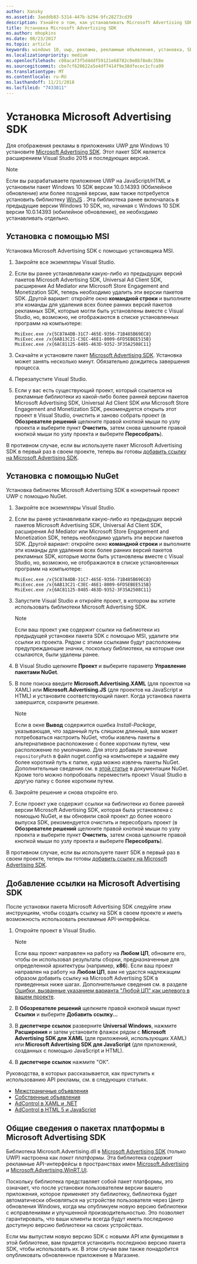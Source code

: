 ```yaml
---
author: Xansky
ms.assetid: 3aeddb83-5314-447b-b294-9fc28273cd39
description: Узнайте о том, как устанавливать Microsoft Advertising SDK.
title: Установка Microsoft Advertising SDK
ms.author: mhopkins
ms.date: 08/23/2017
ms.topic: article
keywords: windows 10, uwp, реклама, рекламные объявления, установка, SDK, рекламная библиотека
ms.localizationpriority: medium
ms.openlocfilehash: c08acaf3f5d4ddf59121e68782c0e8b78e8c358e
ms.sourcegitcommit: cbe7cf620622a5e4df7414f9e38dfecec1cfca99
ms.translationtype: MT
ms.contentlocale: ru-RU
ms.lasthandoff: 11/21/2018
ms.locfileid: "7433811"
---
```

# <a name="install-the-microsoft-advertising-sdk"></a>Установка Microsoft Advertising SDK

Для отображения рекламы в приложениях UWP для Windows 10 установите [Microsoft Advertising SDK](http://aka.ms/ads-sdk-uwp). Этот пакет SDK является расширением Visual Studio 2015 и последующих версий.

> [!NOTE]
> Если вы разрабатываете приложение UWP на JavaScript/HTML и установили пакет Windows 10 SDK версии 10.0.14393 (Юбилейное обновление) или более поздней версии, вам также потребуется установить библиотеку [WinJS](https://github.com/winjs/winjs) . Эта библиотека ранее включалась в предыдущие версии Windows 10 SDK, но, начиная с Windows 10 SDK версии 10.0.14393 (юбилейное обновление), ее необходимо устанавливать отдельно.

<span id="install-msi" />

## <a name="install-via-msi"></a>Установка с помощью MSI

Установка Microsoft Advertising SDK с помощью установщика MSI.

1.  Закройте все экземпляры Visual Studio.

2. Если вы ранее устанавливали какую-либо из предыдущих версий пакетов Microsoft Advertising SDK, Universal Ad Client SDK, расширения Ad Mediator или Microsoft Store Engagement and Monetization SDK, теперь необходимо удалить эти версии пакетов SDK. Другой вариант: откройте окно **командной строки** и выполните эти команды для удаления всех более ранних версий пакетов рекламных SDK, которые могли быть установлены вместе с Visual Studio, но, возможно, не отображаются в списке установленных программ на компьютере:
    ```
    MsiExec.exe /x{5C87A4DB-31C7-465E-9356-71B485B69EC8}
    MsiExec.exe /x{6AB13C21-C3EC-46E1-8009-6FD5EBEE515B}
    MsiExec.exe /x{6AC81125-8485-463D-9352-3F35A2508C11}
    ```

3.  Скачайте и установите пакет [Microsoft Advertising SDK](http://aka.ms/ads-sdk-uwp). Установка может занять несколько минут. Обязательно дождитесь завершения процесса.

4.  Перезапустите Visual Studio.

5.  Если у вас есть существующий проект, который ссылается на рекламные библиотеки из какой-либо более ранней версии пакетов Microsoft Advertising SDK, Universal Ad Client SDK или Microsoft Store Engagement and Monetization SDK, рекомендуется открыть этот проект в Visual Studio, очистить и заново собрать проект (в **Обозревателе решений** щелкните правой кнопкой мыши по узлу проекта и выберите пункт **Очистить**, затем снова щелкните правой кнопкой мыши по узлу проекта и выберите **Пересобрать**).

  В противном случае, если вы используете пакет Microsoft Advertising SDK в первый раз в своем проекте, теперь вы готовы [добавить ссылку на Microsoft Advertising SDK](#reference).

<span id="install-nuget" />

## <a name="install-via-nuget"></a>Установка с помощью NuGet

Установка библиотек Microsoft Advertising SDK в конкретный проект UWP с помощью NuGet.

1.  Закройте все экземпляры Visual Studio.

2.  Если вы ранее устанавливали какую-либо из предыдущих версий пакетов Microsoft Advertising SDK, Universal Ad Client SDK, расширения Ad Mediator или Microsoft Store Engagement and Monetization SDK, теперь необходимо удалить эти версии пакетов SDK. Другой вариант: откройте окно **командной строки** и выполните эти команды для удаления всех более ранних версий пакетов рекламных SDK, которые могли быть установлены вместе с Visual Studio, но, возможно, не отображаются в списке установленных программ на компьютере:
    ```
    MsiExec.exe /x{5C87A4DB-31C7-465E-9356-71B485B69EC8}
    MsiExec.exe /x{6AB13C21-C3EC-46E1-8009-6FD5EBEE515B}
    MsiExec.exe /x{6AC81125-8485-463D-9352-3F35A2508C11}
    ```

3.  Запустите Visual Studio и откройте проект, в котором вы хотите использовать библиотеки Microsoft Advertising SDK.
    > [!NOTE]
    > Если ваш проект уже содержит ссылки на библиотеки из предыдущей установки пакета SDK с помощью MSI, удалите эти ссылки из проекта. Рядом с этими ссылками будут расположены предупреждающие значки, поскольку библиотеки, на которые они ссылаются, были удалены ранее.

4. В Visual Studio щелкните **Проект** и выберите параметр **Управление пакетами NuGet**.

5. В поле поиска введите **Microsoft.Advertising.XAML** (для проектов на XAML) или **Microsoft.Advertising.JS** (для проектов на JavaScript и HTML) и установите соответствующий пакет. Когда установка пакета завершится, сохраните решение.
    > [!NOTE]
    > Если в окне **Вывод** содержится ошибка *Install-Package*, указывающая, что заданный путь слишком длинный, вам может потребоваться настроить NuGet, чтобы извлечь пакеты в альтернативное расположение с более коротким путем, чем расположение по умолчанию. Для этого добавьте значение ```repositoryPath``` в файл nuget.config на компьютере и задайте ему более короткий путь к папке, куда можно извлечь пакеты NuGet. Дополнительные сведения см. в [этой статье](http://docs.nuget.org/ndocs/consume-packages/configuring-nuget-behavior) в документации NuGet. Кроме того можно попробовать переместить проект Visual Studio в другую папку с более коротким путем.

6. Закройте решение и снова откройте его.

7.  Если проект уже содержит ссылки на библиотеки из более ранней версии Microsoft Advertising SDK, которая была установлена с помощью NuGet, и вы обновили свой проект до более нового выпуска SDK, рекомендуется очистить и пересобрать проект (в **Обозревателе решений** щелкните правой кнопкой мыши по узлу проекта и выберите пункт **Очистить**, затем снова щелкните правой кнопкой мыши по узлу проекта и выберите **Пересобрать**).

  В противном случае, если вы используете пакет SDK в первый раз в своем проекте, теперь вы готовы [добавить ссылку на Microsoft Advertising SDK](#reference).

<span id="reference" />

## <a name="add-a-reference-to-the-microsoft-advertising-sdk"></a>Добавление ссылки на Microsoft Advertising SDK

После установки пакета Microsoft Advertising SDK следуйте этим инструкциям, чтобы создать ссылку на SDK в своем проекте и иметь возможность использовать рекламные API-интерфейсы.

1. Откройте проект в Visual Studio.
    > [!NOTE]
    > Если ваш проект направлен на работу на **Любом ЦП**, обновите его, чтобы он использовал результаты сборки, предназначенные для определенной архитектуры (например, **x86**). Если ваш проект направлен на работу на **Любом ЦП**, вам не удастся надлежащим образом добавить ссылку на Microsoft Advertising SDK в приведенных ниже шагах. Дополнительные сведения см. в разделе [Ошибки, вызванные указанием варианта "Любой ЦП" как целевого в вашем проекте](known-issues-for-the-advertising-libraries.md#reference_errors).

2. В **Обозревателе решений** щелкните правой кнопкой мыши пункт **Ссылки** и выберите **Добавить ссылку...**

3. В **диспетчере ссылок** разверните **Universal Windows**, нажмите **Расширения** и затем установите флажок рядом с **Microsoft Advertising SDK для XAML** (для приложений, использующих XAML) или **Microsoft Advertising SDK для JavaScript** (для приложений, созданных с помощью JavaScript и HTML).

4.  В **диспетчере ссылок** нажмите "ОК".

Руководства, в которых рассказывается, как приступить к использованию API рекламы, см. в следующих статьях.

* [Межстраничные объявления](interstitial-ads.md)
* [Собственные объявления](native-ads.md)
* [AdControl в XAML и .NET](adcontrol-in-xaml-and--net.md)
* [AdControl в HTML 5 и JavaScript](adcontrol-in-html-5-and-javascript.md)

<span id="framework" />

## <a name="understanding-framework-packages-in-the-microsoft-advertising-sdk"></a>Общие сведения о пакетах платформы в Microsoft Advertising SDK

Библиотека Microsoft.Advertising.dll в [Microsoft Advertising SDK](http://aka.ms/ads-sdk-uwp) (только UWP) настроена как *пакет платформы*. Эта библиотека содержит рекламные API-интерфейсы в пространствах имен [Microsoft.Advertising](https://docs.microsoft.com/uwp/api/microsoft.advertising) и [Microsoft.Advertising.WinRT.UI](https://docs.microsoft.com/uwp/api/microsoft.advertising.winrt.ui).

Поскольку библиотека представляет собой пакет платформы, это означает, что после установки пользователем версии вашего приложения, которое применяет эту библиотеку, библиотека будет автоматически обновляться на устройстве пользователя через Центр обновления Windows, когда мы опубликуем новую версию библиотеки с исправлениями и улучшенной производительностью. Это позволяет гарантировать, что ваши клиенты всегда будут иметь последнюю доступную версию библиотеки на своих устройствах.

Если мы выпустим новую версию SDK с новыми API или функциями в этой библиотеке, вам придется установить последнюю версию пакета SDK, чтобы использовать их. В этом случае вам также понадобится опубликовать обновленное приложение в Магазине.
